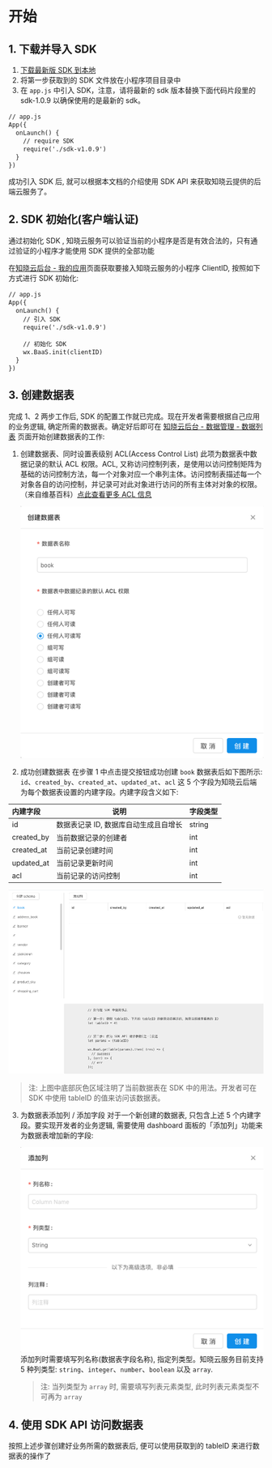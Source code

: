 # 开始

## 1. 下载并导入 SDK
1. [下载最新版 SDK 到本地](https://dl.ifanr.cn/hydrogen/sdk/sdk-latest.zip)
2. 将第一步获取到的 SDK 文件放在小程序项目目录中
3. 在 `app.js` 中引入 SDK，注意，请将最新的 sdk 版本替换下面代码片段里的 sdk-1.0.9 以确保使用的是最新的 sdk。

```
// app.js
App({
  onLaunch() {
    // require SDK
    require('./sdk-v1.0.9')
  }
})
```

成功引入 SDK 后, 就可以根据本文档的介绍使用 SDK API 来获取知晓云提供的后端云服务了。

## 2. SDK 初始化(客户端认证)

通过初始化 SDK , 知晓云服务可以验证当前的小程序是否是有效合法的，只有通过验证的小程序才能使用 SDK 提供的全部功能

在[知晓云后台 - 我的应用](https://cloud.minapp.com/hydrogen/miniapp/)页面获取要接入知晓云服务的小程序 ClientID, 按照如下方式进行 SDK 初始化:

```
// app.js
App({
  onLaunch() {
    // 引入 SDK
    require('./sdk-v1.0.9')

    // 初始化 SDK
    wx.BaaS.init(clientID)
  }
})
```

## 3. 创建数据表

完成 1、2 两步工作后, SDK 的配置工作就已完成。现在开发者需要根据自己应用的业务逻辑, 确定所需的数据表。确定好后即可在 [知晓云后台 - 数据管理 - 数据列表](https://cloud.minapp.com/hydrogen/flex/schema/) 页面开始创建数据表的工作:

1. 创建数据表、同时设置表级别 ACL(Access Control List) 此项为数据表中数据记录的默认 ACL 权限。ACL, 又称访问控制列表，是使用以访问控制矩阵为基础的访问控制方法，每一个对象对应一个串列主体。访问控制表描述每一个对象各自的访问控制，并记录可对此对象进行访问的所有主体对对象的权限。（来自维基百科）[点此查看更多 ACL 信息](https://zh.wikipedia.org/wiki/%E5%AD%98%E5%8F%96%E6%8E%A7%E5%88%B6%E4%B8%B2%E5%88%97)

   ![数据表创建界面](/images/start/create-schema.png "数据表创建界面")

2. 成功创建数据表
  在步骤 1 中点击提交按钮成功创建 `book` 数据表后如下图所示: `id`、`created_by`、`created_at`、`updated_at`、`acl` 这 5 个字段为知晓云后端为每个数据表设置的内建字段。内建字段含义如下:


  | 内建字段       | 说明                    | 字段类型   |
  | :--------- | --------------------- | :----- |
  | id         | 数据表记录 ID, 数据库自动生成且自增长 | string |
  | created_by | 当前数据记录的创建者            | int    |
  | created_at | 当前记录创建时间              | int    |
  | updated_at | 当前记录更新时间              | int    |
  | acl        | 当前记录的访问控制             | int    |


   ![数据表成功创建界面](/images/start/book-table.png "数据表成功创建界面")

   > 注: 上图中底部灰色区域注明了当前数据表在 SDK 中的用法。开发者可在 SDK 中使用 tableID 的值来访问该数据表。


3. 为数据表添加列 / 添加字段
   对于一个新创建的数据表, 只包含上述 5 个内建字段。要实现开发者的业务逻辑, 需要使用 dashboard 面板的「添加列」功能来为数据表增加新的字段:


   ![添加列界面](/images/start/add-column.png "添加列界面")添加列时需要填写列名称(数据表字段名称), 指定列类型。知晓云服务目前支持 5 种列类型: `string`、`integer`、`number`、`boolean` 以及 `array`.

   > 注: 当列类型为 `array` 时, 需要填写列表元素类型, 此时列表元素类型不可再为 `array`


## 4. 使用 SDK API 访问数据表
   按照上述步骤创建好业务所需的数据表后, 便可以使用获取到的 tableID 来进行数据表的操作了